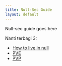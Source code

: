 ```yaml
---
title: Null-Sec Guide
layout: default
---
```


Null-sec guide goes here

Nanti terbagi 3:
- [How to live in null](howtoliveinnull/liveinnull.html)
- [PVE](pve/pve.html)
- [PVP](pvp/pvp.html)

